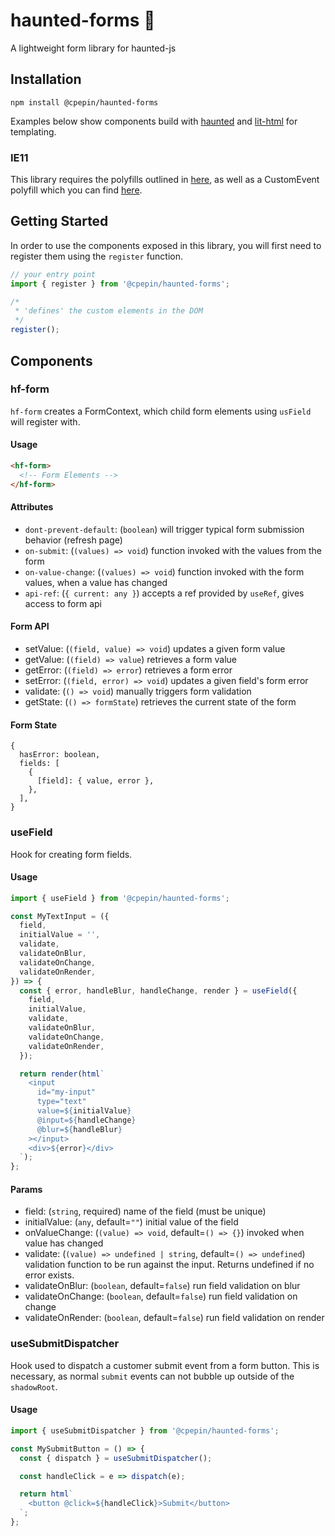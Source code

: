 # haunted-forms 👻

A lightweight form library for haunted-js

## Installation

`npm install @cpepin/haunted-forms`

Examples below show components build with [haunted](https://github.com/matthewp/haunted) and [lit-html](https://github.com/Polymer/lit-html) for templating.

### IE11

This library requires the polyfills outlined in [here](https://github.com/matthewp/haunted#use), as well as a CustomEvent polyfill which you can find [here](https://github.com/kumarharsh/custom-event-polyfill#readme).

## Getting Started

In order to use the components exposed in this library, you will first need to register them using the `register` function.

```js
// your entry point
import { register } from '@cpepin/haunted-forms';

/*
 * 'defines' the custom elements in the DOM
 */
register();
```

## Components

### hf-form

`hf-form` creates a FormContext, which child form elements using `usField` will register with.

#### Usage

```html
<hf-form>
  <!-- Form Elements -->
</hf-form>
```

#### Attributes

- `dont-prevent-default`: (`boolean`) will trigger typical form submission behavior (refresh page)
- `on-submit`: (`(values) => void`) function invoked with the values from the form
- `on-value-change`: (`(values) => void`) function invoked with the form values, when a value has changed
- `api-ref`: (`{ current: any }`) accepts a ref provided by `useRef`, gives access to form api

#### Form API

- setValue: (`(field, value) => void`) updates a given form value
- getValue: (`(field) => value`) retrieves a form value
- getError: (`(field) => error`) retrieves a form error
- setError: (`(field, error) => void`) updates a given field's form error
- validate: (`() => void`) manually triggers form validation
- getState: (`() => formState`) retrieves the current state of the form

#### Form State

```
{
  hasError: boolean,
  fields: [
    {
      [field]: { value, error },
    },
  ],
}
```

### useField

Hook for creating form fields.

#### Usage

```js
import { useField } from '@cpepin/haunted-forms';

const MyTextInput = ({
  field,
  initialValue = '',
  validate,
  validateOnBlur,
  validateOnChange,
  validateOnRender,
}) => {
  const { error, handleBlur, handleChange, render } = useField({
    field,
    initialValue,
    validate,
    validateOnBlur,
    validateOnChange,
    validateOnRender,
  });

  return render(html`
    <input
      id="my-input"
      type="text"
      value=${initialValue}
      @input=${handleChange}
      @blur=${handleBlur}
    ></input>
    <div>${error}</div>
  `);
};
```

#### Params

- field: (`string`, required) name of the field (must be unique)
- initialValue: (`any`, default=`""`) initial value of the field
- onValueChange: (`(value) => void`, default=`() => {}`) invoked when value has changed
- validate: (`(value) => undefined | string`, default=`() => undefined`) validation function to be run against the input. Returns undefined if no error exists.
- validateOnBlur: (`boolean`, default=`false`) run field validation on blur
- validateOnChange: (`boolean`, default=`false`) run field validation on change
- validateOnRender: (`boolean`, default=`false`) run field validation on render

### useSubmitDispatcher

Hook used to dispatch a customer submit event from a form button. This is necessary, as normal `submit` events can not bubble up outside of the `shadowRoot`.

#### Usage

```js
import { useSubmitDispatcher } from '@cpepin/haunted-forms';

const MySubmitButton = () => {
  const { dispatch } = useSubmitDispatcher();

  const handleClick = e => dispatch(e);

  return html`
    <button @click=${handleClick}>Submit</button>
  `;
};
```
